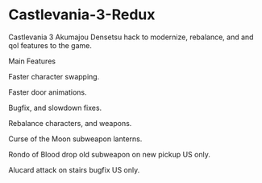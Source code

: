 # Castlevania-3-Redux

Castlevania 3 Akumajou Densetsu hack to modernize, rebalance, and and qol features to the game.


Main Features


Faster character swapping.

Faster door animations.

Bugfix, and slowdown fixes.

Rebalance characters, and weapons.

Curse of the Moon subweapon lanterns.

Rondo of Blood drop old subweapon on new pickup US only.

Alucard attack on stairs bugfix US only.
